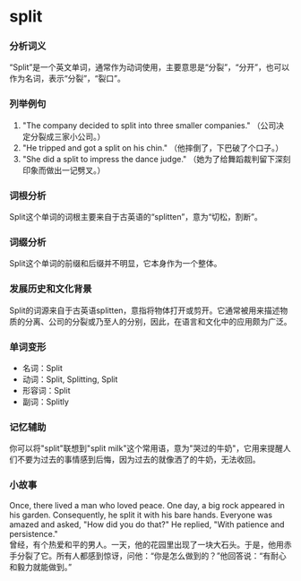 # split

### 分析词义

  

“Split”是一个英文单词，通常作为动词使用，主要意思是“分裂”，“分开”，也可以作为名词，表示“分裂”，“裂口”。

  

### 列举例句

  

1.  "The company decided to split into three smaller companies." （公司决定分裂成三家小公司。）
2.  "He tripped and got a split on his chin." （他摔倒了，下巴破了个口子。）
3.  "She did a split to impress the dance judge." （她为了给舞蹈裁判留下深刻印象而做出一记劈叉。）

  

### 词根分析

  

Split这个单词的词根主要来自于古英语的“splitten”，意为“切松，割断”。

  

### 词缀分析

  

Split这个单词的前缀和后缀并不明显，它本身作为一个整体。

  

### 发展历史和文化背景

  

Split的词源来自于古英语splitten，意指将物体打开或剪开。它通常被用来描述物质的分离、公司的分裂或乃至人的分别，因此，在语言和文化中的应用颇为广泛。

  

### 单词变形

  

*   名词：Split
*   动词：Split, Splitting, Split
*   形容词：Split
*   副词：Splitly

  

### 记忆辅助

  

你可以将"split"联想到"split milk"这个常用语，意为"哭过的牛奶"，它用来提醒人们不要为过去的事情感到后悔，因为过去的就像洒了的牛奶，无法收回。

  

### 小故事

  

Once, there lived a man who loved peace. One day, a big rock appeared in his garden. Consequently, he split it with his bare hands. Everyone was amazed and asked, "How did you do that?" He replied, "With patience and persistence."  
曾经，有个热爱和平的男人。一天，他的花园里出现了一块大石头。于是，他用赤手分裂了它。所有人都感到惊讶，问他：“你是怎么做到的？”他回答说：“有耐心和毅力就能做到。”
